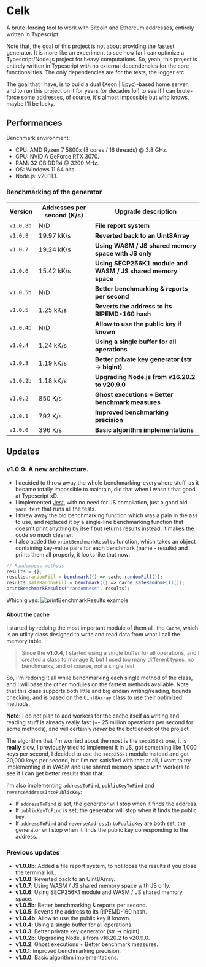 # Celk
A brute-forcing tool to work with Bitcoin and Ethereum addresses, entirely written in Typescript.

Note that, the goal of this project is not about providing the fastest generator. It is more like
an experiment to see how far I can optimize a Typescript/Node.js project for heavy computations.
So, yeah, this project is entirely written in Typescript with no external dependencies for
the core functionalities. The only dependencies are for the tests, the logger etc..

The goal that I have, is to build a dual (Xeon | Epyc)-based home server, and to run this project on it for years
(or decades lol) to see if I can brute-force some addresses, of course, it's almost impossible
but who knows, maybe I'll be lucky.

Performances
------------
Benchmark environment:
- CPU: AMD Ryzen 7 5800x (8 cores / 16 threads) @ 3.8 GHz.
- GPU: NVIDIA GeForce RTX 3070.
- RAM: 32 GB DDR4 @ 3200 MHz.
- OS: Windows 11 64 bits.
- Node.js: v20.11.1.

### Benchmarking of the generator
| Version     | Addresses per second (K/s) | Upgrade description                                          |
|-------------|----------------------------|--------------------------------------------------------------|
| `v1.0.8b`   | N/D                        | **File report system**                                       |
| `v1.0.8`    | 19.97 kK/s                 | **Reverted back to an Uint8Array**                           |
| `v1.0.7`    | 19.24 kK/s                 | **Using WASM / JS shared memory space with JS only**         |
| `v1.0.6`    | 15.42 kK/s                 | **Using SECP256K1 module and WASM / JS shared memory space** |
| `v1.0.5b`   | N/D                        | **Better benchmarking & reports per second**                 |
| `v1.0.5`    | 1.25 kK/s                  | **Reverts the address to its RIPEMD-160 hash**               |
| `v1.0.4b`   | N/D                        | **Allow to use the public key if known**                     |
| `v1.0.4`    | 1.24 kK/s                  | **Using a single buffer for all operations**                 |
| `v1.0.3`    | 1.19 kK/s                  | **Better private key generator (str -> bigint)**             |
| `v1.0.2b`   | 1.18 kK/s                  | **Upgrading Node.js from v16.20.2 to v20.9.0**               |
| `v1.0.2`    | 850 K/s                    | **Ghost executions + Better benchmark measures**             |
| `v1.0.1`    | 792 K/s                    | **Improved benchmarking precision**                          |
| `v1.0.0`    | 396 K/s                    | **Basic algorithm implementations**                          |

Updates
-------
### v1.0.9: A new architecture.
- I decided to throw away the whole benchmarking-everywhere stuff, as it became totally impossible to maintain,
did that when I wasn't that good at Typescript xD.
- I implemented [Jest](https://jestjs.io/fr/), with no need for JS compilation, just a good old `yarn test` that runs all the tests.
- I threw away the old benchmarking function which was a pain in the ass to use, and replaced it by a single-line
benchmarking function that doesn't print anything by itself but returns results instead, it makes the code so much cleaner.
- I also added the `printBenchmarkResults` function, which takes an object containing key-value pairs for each benchmark
(name - results) and prints them all properly, it looks like that now:
```typescript
// Randomness methods
results = {};
results.randomFill = benchmark(() => cache.randomFill());
results.safeRandomFill = benchmark(() => cache.safeRandomFill());
printBenchmarkResults("randomness", results);
```
Which gives:
![printBenchmarkResults example](https://github.com/yoratoni/celk/blob/main/assets/printBenchmarkResult.png?raw=true)

#### About the cache
I started by redoing the most important module of them all, the `Cache`, which is an utility class designed
to write and read data from what I call the memory table

> Since the **v1.0.4**, I started using a single buffer for all operations, and I created a class to manage it,
> but I used too many different types, no benchmarks, and of course, not a single test.

So, I'm redoing it all while benchmarking each single method of the class,
and I will base the other modules on the fastest methods available. Note that this class supports
both little and big endian writing/reading, bounds checking, and is based on the `Uint8Array` class
to use their optimized methods.

**Note:** I do not plan to add workers for the cache itself as writing and reading stuff is already really fast
(+- 25 million operations per second for some methods), and will certainly *never* be the bottleneck of the project.

The algorithm that I'm worried about the most is the `secp256k1` one, it is **really** slow, I previously
tried to implement it in JS, got something like 1,000 keys per second, I decided to use the `secp256k1` module
instead and got 20,000 keys per second, but I'm not satisfied with that at all, I want to try implementing it
in WASM and use shared memory space with workers to see if I can get better results than that.

I'm also implementing `addressToFind`, `publicKeyToFind` and `reverseAddressIntoPublicKey`:
- If `addressToFind` is set, the generator will stop when it finds the address.
- If `publicKeyToFind` is set, the generator will stop when it finds the public key.
- If `addressToFind` and `reverseAddressIntoPublicKey` are both set, the generator will stop when it finds the public key
  corresponding to the address.

### Previous updates
- **v1.0.8b**: Added a file report system, to not loose the results if you close the terminal lol..
- **v1.0.8**: Reverted back to an Uint8Array.
- **v1.0.7**: Using WASM / JS shared memory space with JS only.
- **v1.0.6**: Using SECP256K1 module and WASM / JS shared memory space.
- **v1.0.5b**: Better benchmarking & reports per second.
- **v1.0.5**: Reverts the address to its RIPEMD-160 hash.
- **v1.0.4b**: Allow to use the public key if known.
- **v1.0.4**: Using a single buffer for all operations.
- **v1.0.3**: Better private key generator (str -> bigint).
- **v1.0.2b**: Upgrading Node.js from v16.20.2 to v20.9.0.
- **v1.0.2**: Ghost executions + Better benchmark measures.
- **v1.0.1**: Improved benchmarking precision.
- **v1.0.0**: Basic algorithm implementations.